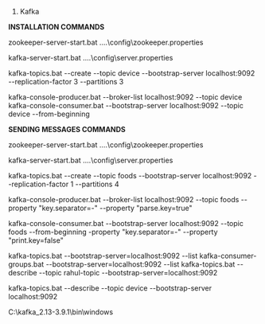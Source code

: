 1. Kafka

**INSTALLATION COMMANDS**

zookeeper-server-start.bat ..\..\config\zookeeper.properties

kafka-server-start.bat ..\..\config\server.properties

kafka-topics.bat --create --topic device --bootstrap-server localhost:9092 --replication-factor 3 --partitions 3

kafka-console-producer.bat --broker-list localhost:9092 --topic device
kafka-console-consumer.bat --bootstrap-server localhost:9092 --topic device --from-beginning


**SENDING MESSAGES COMMANDS**

zookeeper-server-start.bat ..\..\config\zookeeper.properties

kafka-server-start.bat ..\..\config\server.properties

kafka-topics.bat --create --topic foods --bootstrap-server localhost:9092 --replication-factor 1 --partitions 4

kafka-console-producer.bat --broker-list localhost:9092 --topic foods --property "key.separator=-" --property "parse.key=true"

kafka-console-consumer.bat --bootstrap-server localhost:9092 --topic foods --from-beginning -property "key.separator=-" --property "print.key=false"


kafka-topics.bat --bootstrap-server=localhost:9092 --list
kafka-consumer-groups.bat  --bootstrap-server=localhost:9092 --list
kafka-topics.bat --describe --topic rahul-topic --bootstrap-server=localhost:9092


kafka-topics.bat --describe --topic device --bootstrap-server localhost:9092

C:\kafka_2.13-3.9.1\bin\windows




